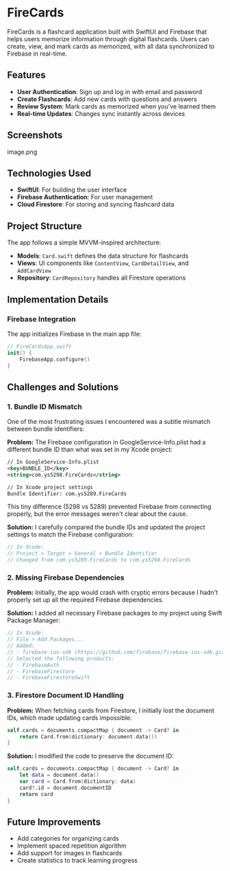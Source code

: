 # FireCards

FireCards is a flashcard application built with SwiftUI and Firebase that helps users memorize information through digital flashcards. Users can create, view, and mark cards as memorized, with all data synchronized to Firebase in real-time.

## Features

- **User Authentication**: Sign up and log in with email and password
- **Create Flashcards**: Add new cards with questions and answers
- **Review System**: Mark cards as memorized when you've learned them
- **Real-time Updates**: Changes sync instantly across devices

## Screenshots

image.png

## Technologies Used

- **SwiftUI**: For building the user interface
- **Firebase Authentication**: For user management
- **Cloud Firestore**: For storing and syncing flashcard data

## Project Structure

The app follows a simple MVVM-inspired architecture:

- **Models**: `Card.swift` defines the data structure for flashcards
- **Views**: UI components like `ContentView`, `CardDetailView`, and `AddCardView`
- **Repository**: `CardRepository` handles all Firestore operations

## Implementation Details

### Firebase Integration

The app initializes Firebase in the main app file:

```swift
// FireCardsApp.swift
init() {
    FirebaseApp.configure()
}
```

## Challenges and Solutions
### 1. Bundle ID Mismatch
One of the most frustrating issues I encountered was a subtle mismatch between bundle identifiers:

**Problem:**
The Firebase configuration in GoogleService-Info.plist had a different bundle ID than what was set in my Xcode project:

```xml
// In GoogleService-Info.plist
<key>BUNDLE_ID</key>
<string>com.ys5298.FireCards</string>

// In Xcode project settings
Bundle Identifier: com.ys5289.FireCards
```

This tiny difference (5298 vs 5289) prevented Firebase from connecting properly, but the error messages weren't clear about the cause.

**Solution:**
I carefully compared the bundle IDs and updated the project settings to match the Firebase configuration:

```swift
// In Xcode:
// Project > Target > General > Bundle Identifier
// Changed from com.ys5289.FireCards to com.ys5298.FireCards
```

### 2. Missing Firebase Dependencies
**Problem:**
Initially, the app would crash with cryptic errors because I hadn't properly set up all the required Firebase dependencies.

**Solution:**
I added all necessary Firebase packages to my project using Swift Package Manager:

```swift
// In Xcode:
// File > Add Packages...
// Added:
// - firebase-ios-sdk (https://github.com/firebase/firebase-ios-sdk.git)
// Selected the following products:
// - FirebaseAuth
// - FirebaseFirestore
// - FirebaseFirestoreSwift
```


### 3. Firestore Document ID Handling
**Problem:**
When fetching cards from Firestore, I initially lost the document IDs, which made updating cards impossible:

```swift
self.cards = documents.compactMap { document -> Card? in
    return Card.from(dictionary: document.data())
}
```

**Solution:**
I modified the code to preserve the document ID:

```swift
self.cards = documents.compactMap { document -> Card? in
    let data = document.data()
    var card = Card.from(dictionary: data)
    card?.id = document.documentID
    return card
}
```

## Future Improvements
- Add categories for organizing cards
- Implement spaced repetition algorithm
- Add support for images in flashcards
- Create statistics to track learning progress